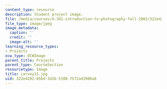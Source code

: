 ```yaml
---
content_type: resource
description: Student project image.
file: /media/courses/4-341-introduction-to-photography-fall-2002/322e428205bd3d2b51087572a43986a8_carvey15.jpg
file_type: image/jpeg
image_metadata:
  caption: ''
  credit: ''
  image-alt: ''
learning_resource_types:
- Projects
ocw_type: OCWImage
parent_title: Projects
parent_type: CourseSection
resourcetype: Image
title: carvey15.jpg
uid: 322e4282-05bd-3d2b-5108-7572a43986a8
---
```

